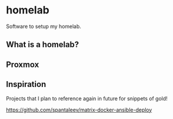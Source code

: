 # homelab

Software to setup my homelab.

## What is a homelab?

## Proxmox

## Inspiration

Projects that I plan to reference again in future for snippets of gold!

https://github.com/spantaleev/matrix-docker-ansible-deploy

